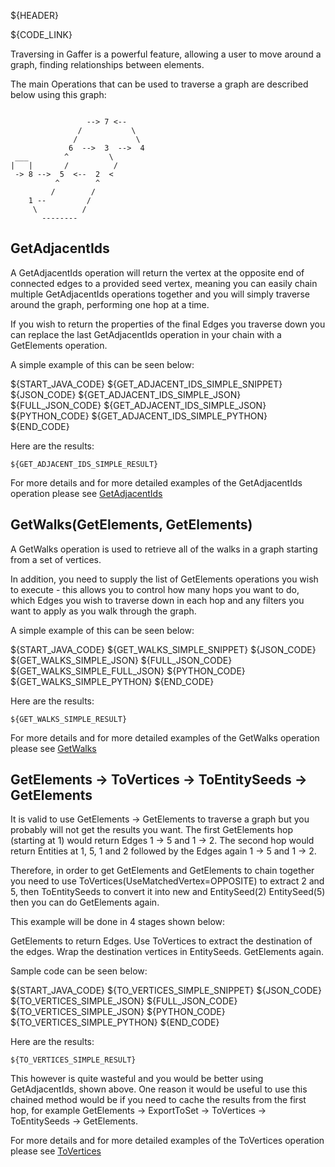 ${HEADER}

${CODE_LINK}

Traversing in Gaffer is a powerful feature, allowing a user to move around a graph, finding relationships between elements.

The main Operations that can be used to traverse a graph are described below using this graph:

```

                 --> 7 <--
               /           \
              /             \
             6  -->  3  -->  4
 ___        ^         \
|   |       /          /
 -> 8 -->  5  <--  2  <
          ^        ^
         /        /
    1 --         /
     \          /
       --------
```

## GetAdjacentIds

A GetAdjacentIds operation will return the vertex at the opposite end of connected edges to a provided seed vertex, 
meaning you can easily chain multiple GetAdjacentIds operations together and you will simply traverse around the graph, 
performing one hop at a time.

If you wish to return the properties of the final Edges you traverse down you can replace the last 
GetAdjacentIds operation in your chain with a GetElements operation.

A simple example of this can be seen below:

${START_JAVA_CODE}
${GET_ADJACENT_IDS_SIMPLE_SNIPPET}
${JSON_CODE}
${GET_ADJACENT_IDS_SIMPLE_JSON}
${FULL_JSON_CODE}
${GET_ADJACENT_IDS_SIMPLE_JSON}
${PYTHON_CODE}
${GET_ADJACENT_IDS_SIMPLE_PYTHON}
${END_CODE}

Here are the results:

```
${GET_ADJACENT_IDS_SIMPLE_RESULT}
```

For more details and for more detailed examples of the GetAdjacentIds operation please see [GetAdjacentIds](operations/getadjacentids.md)

## GetWalks(GetElements, GetElements)

A GetWalks operation is used to retrieve all of the walks in a graph starting from a set of vertices.

In addition, you need to supply the list of GetElements operations you wish to execute - this allows you to control how many hops you want to do, 
which Edges you wish to traverse down in each hop and any filters you want to apply as you walk through the graph.

A simple example of this can be seen below:

${START_JAVA_CODE}
${GET_WALKS_SIMPLE_SNIPPET}
${JSON_CODE}
${GET_WALKS_SIMPLE_JSON}
${FULL_JSON_CODE}
${GET_WALKS_SIMPLE_FULL_JSON}
${PYTHON_CODE}
${GET_WALKS_SIMPLE_PYTHON}
${END_CODE}

Here are the results:

```
${GET_WALKS_SIMPLE_RESULT}
```

For more details and for more detailed examples of the GetWalks operation please see [GetWalks](operations/getwalks.md)

## GetElements -> ToVertices -> ToEntitySeeds -> GetElements

It is valid to use GetElements -> GetElements to traverse a graph but you probably will not get the results you want.
The first GetElements hop (starting at 1) would return Edges 1 -> 5 and 1 -> 2.  The second hop would return Entities at 1, 5, 1 and 2 
followed by the Edges again 1 -> 5 and 1 -> 2.

Therefore, in order to get GetElements and GetElements to chain together you need to use ToVertices(UseMatchedVertex=OPPOSITE) to extract 2 and 5, 
then ToEntitySeeds to convert it into new  and EntitySeed(2) EntitySeed(5) then you can do GetElements again.

This example will be done in 4 stages shown below:

GetElements to return Edges.
Use ToVertices to extract the destination of the edges.
Wrap the destination vertices in EntitySeeds.
GetElements again.

Sample code can be seen below:

${START_JAVA_CODE}
${TO_VERTICES_SIMPLE_SNIPPET}
${JSON_CODE}
${TO_VERTICES_SIMPLE_JSON}
${FULL_JSON_CODE}
${TO_VERTICES_SIMPLE_JSON}
${PYTHON_CODE}
${TO_VERTICES_SIMPLE_PYTHON}
${END_CODE}

Here are the results:

```
${TO_VERTICES_SIMPLE_RESULT}
```

This however is quite wasteful and you would be better using GetAdjacentIds, shown above.  One reason it would be useful to use this chained method
would be if you need to cache the results from the first hop, for example GetElements -> ExportToSet -> ToVertices -> ToEntitySeeds -> GetElements.

For more details and for more detailed examples of the ToVertices operation please see [ToVertices](operations/tovertices.md)
